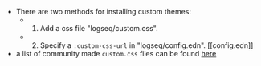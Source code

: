 - There are two methods for installing custom themes:
	- 1. Add a css file "logseq/custom.css".
	-
	  2. Specify a `:custom-css-url` in "logseq/config.edn". [[config.edn]]
- a list of community made `custom.css` files can be found [here](https://github.com/logseq/awesome-logseq#css-themes)
